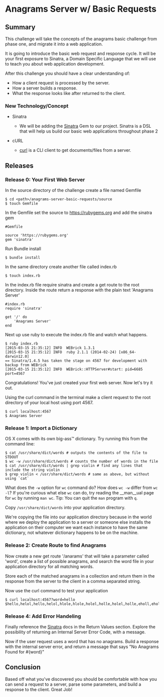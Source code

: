 # Anagrams Server w/ Basic Requests


## Summary
This challenge will take the concepts of the anagrams basic challenge from phase one, and migrate it into a web application. 

It is going to introduce the basic web request and response cycle. It will be your first exposure to Sinatra, a Domain Specific Language that we will use to teach you about web application development. 

After this challenge you should have a clear understanding of:

- How a client request is processed by the server.
- How a server builds a response.
- What the response looks like after returned to the client.




### New Technology/Concept

- Sinatra 
  - We will be adding the [Sinatra](http://www.sinatrarb.com/intro.html) Gem to our project. Sinatra is a DSL that will help us build our basic web applications throughout phase 2

- cURL
  -  [curl](http://linux.about.com/od/commands/l/blcmdl1_curl.htm) is a CLI client to get documents/files from a server. 


## Releases

### Release 0: Your First Web Server

In the source directory of the challenge create a file named Gemfile

	$ cd <path>/anagrams-server-basic-requests/source
	$ touch Gemfile

In the Gemfile set the source to https://rubygems.org and add the sinatra gem

	#Gemfile
	
	source 'https://rubygems.org'
	gem 'sinatra'
	
Run Bundle install

	$ bundle install 

In the same directory create another file called index.rb

	$ touch index.rb
	
In the index.rb file require sinatra and create a get route to the root directory. Inside the route return a response with the plain text 'Anagrams Server' 

	#index.rb
	require 'sinatra'
	
	get '/' do
		'Anagrams Server'
	end
	
Next up use ruby to execute the index.rb file and watch what happens.

	$ ruby index.rb
	[2015-03-15 21:35:12] INFO  WEBrick 1.3.1
	[2015-03-15 21:35:12] INFO  ruby 2.1.1 (2014-02-24) [x86_64-darwin12.0]
	== Sinatra/1.4.5 has taken the stage on 4567 for development with backup from WEBrick
	[2015-03-15 21:35:12] INFO  WEBrick::HTTPServer#start: pid=6685 port=4567

Congratulations! You've just created your first web server. Now let's try it out. 

Using the curl command in the terminal make a client request to the root directory of your local host using port 4567.

	$ curl localhost:4567
	$ Anagrams Server
	

### Release 1: Import a Dictionary

OS X comes with its own big-ass&trade; dictionary.  Try running this from the
command line:

	$ cat /usr/share/dict/words # outputs the contents of the file to STDOUT
	$ wc -w /usr/share/dict/words # counts the number of words in the file
	$ cat /usr/share/dict/words | grep violin # find any lines that include the string violin
	$ grep violin < /usr/share/dict/words # same as above, but without using `cat`

What does the `-w` option for `wc` command do? How does `wc -w` differ from
`wc -l`? If you're curious what else `wc` can do, try reading the __man__ual
page for `wc` by running `man wc`. Tip: You can quit the `man` program with
`q`.

Copy `/usr/share/dict/words` into your application directory. 

We're copying the file into our application directory because in the world
where we deploy the application to a server or someone else installs the
application on their computer we want each instance to have the same
dictionary, not whatever dictionary happens to be on the machine.


### Release 2: Create Route to find Anagrams
Now create a new get route '/anarams' that will take a parameter called 'word', create a list of possible anagrams, and search the word file in your application directory for all matching words.

Store each of the matched anagrams in a collection and return them in the response from the server to the client in a comma separated string.

Now use the curl command to test your application

	$ curl localhost:4567?word=hello
	$hello,helol,hello,helol,hlole,hlole,holel,holle,holel,holle,eholl,eholl,ellho,ellho,lhole,lehol,lleho,lohel,lhole,lehol,lleho,lohel,ohell,ohell,ollhe,ollh
	
### Release 4: Add Error Handeling
Finally reference the [Sinatra](http://www.sinatrarb.com/intro.html) docs in the Return Values section. Explore the possibility of returning an Internal Server Error Code, with a message. 

Now if the user request uses a word that has no anagrams. Build a response with the  internal server error, and return a message that says "No Anagrams Found for #{word}"


## Conclusion
Based off what you've discovered you should be comfortable with how you can send a request to a server, parse some parameters, and build a response to the client. Great Job! 